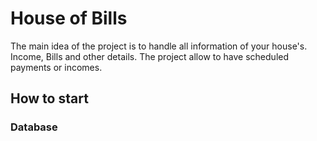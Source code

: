 # House of Bills

The main idea of the project is to handle all information of your house's. Income, Bills and other details.
The project allow to have scheduled payments or incomes.

## How to start

### Database

```shell

```

